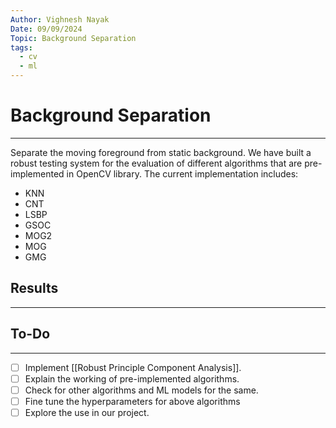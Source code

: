 ```yaml
---
Author: Vighnesh Nayak
Date: 09/09/2024
Topic: Background Separation
tags:
  - cv
  - ml
---
```

# Background Separation
---
Separate the moving foreground from static background. We have built a robust testing system for the evaluation of different algorithms that are pre-implemented in OpenCV library.
The current implementation includes:
- KNN
- CNT
- LSBP
- GSOC
- MOG2
- MOG
- GMG

## Results
---


## To-Do
---
- [ ] Implement [[Robust Principle Component Analysis]].
- [ ] Explain the working of pre-implemented algorithms.
- [ ] Check for other algorithms and ML models for the same.
- [ ] Fine tune the hyperparameters for above algorithms
- [ ] Explore the use in our project.
